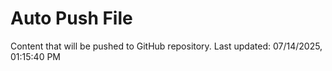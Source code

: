 # Auto Push File

Content that will be pushed to GitHub repository.
Last updated: 07/14/2025, 01:15:40 PM